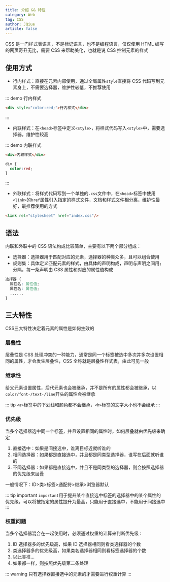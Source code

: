 ```yaml
---
title: 介绍 && 特性
category: Web
tag: CSS
author: JQiue
article: false
---
```


CSS 是一门样式表语言，不是标记语言，也不是编程语言，仅仅使用 HTML 编写的网页奇丑无比，需要 CSS 来帮助美化，也就是说 CSS 控制元素的样式

## 使用方式

+ 行内样式：直接在元素内部使用，通过全局属性`style`直接将 CSS 代码写到元素身上，不需要选择器，维护性较低，不推荐使用

::: demo 行内样式

```html
<div style="color:red;">行内样式</div>
```

:::

+ 内联样式：在`<head>`标签中定义`<style>`，将样式代码写入`<style>`中，需要选择器，维护性较高

::: demo 内联样式

```html
<div>内联样式</div>
```

```css
div {
  color:red;
}
```

:::

+ 外联样式：将样式代码写到一个单独的`.css`文件中，在`<head>`标签中使用`<link>`的`href`属性引入指定的样式文件，文档和样式文件相分离，维护性最好，最推荐使用的方式

```html
<link rel="stylesheet" href="index.css"/>
```

## 语法

内联和外联中的 CSS 语法构成比较简单，主要有以下两个部分组成：

+ 选择器：选择器用于匹配对应的元素，选择器的种类众多，且可以组合使用
+ 规则集：具体定义匹配元素的样式，由具体的声明构成，声明与声明之间用`;`分隔，每一条声明由 CSS 属性和对应的属性值构成

``` css
选择器 {
  属性名: 属性值;
  属性名: 属性值;
  ......
}
```

## 三大特性

CSS三大特性决定着元素的属性是如何生效的

### 层叠性

层叠性是 CSS 处理冲突的一种能力，通常是同一个标签被选中多次并多次设置相同的属性，才会发生层叠性，CSS 全称就是层叠性样式表，由此可见一般

### 继承性

给父元素设置属性，后代元素也会被继承，并不是所有的属性都会被继承，以`color/font-/text-/line`开头的属性会被继承

::: tip
`<a>`标签中的下划线和颜色都不会继承，`<h>`标签的文字大小也不会继承
:::

### 优先级

当多个选择器选中同一个标签，并且设置相同的属性时，如何层叠就由优先级来确定

1. 直接选中：如果是间接选中，谁离目标近就听谁的
2. 相同选择器：如果都是直接选中，并且都是同类型选择器，谁写在后面就听谁的
3. 不同选择器：如果都是直接选中，并且不是同类型的选择器，则会按照选择器的优先级来层叠

一般情况下：ID>类>标签>通配符>继承>浏览器默认

::: tip important
`important`用于提升某个直接选中标签的选择器中的某个属性的优先级，可以将被指定的属性提升为最高，只能用于直接选中，不能用于间接选中
:::

### 权重问题

当多个选择器混合在一起使用时，必须通过权重的计算来判断优先级：

1. ID 选择器多的优先级高，如果 ID 选择器相同则看类选择器的个数
2. 类选择器多的优先级高，如果类名选择器相同则看标签选择器的个数
3. 以此类推...
4. 如果都一样，则按照优先级第二条处理

::: warning
只有选择器直接选中的元素的才需要进行权重计算
:::
